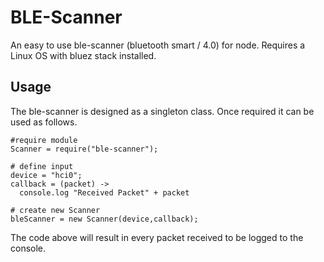# BLE-Scanner
An easy to use ble-scanner (bluetooth smart / 4.0) for node. Requires a Linux OS with bluez stack installed.

## Usage
The ble-scanner is designed as a singleton class. Once required it can be used as follows.

    #require module
    Scanner = require("ble-scanner");

    # define input
    device = "hci0";
    callback = (packet) ->
      console.log "Received Packet" + packet

    # create new Scanner
    bleScanner = new Scanner(device,callback);

 The code above will result in every packet received to be logged to the console.